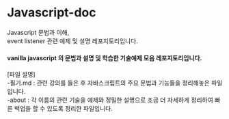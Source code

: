 # Javascript-doc
Javascript 문법과 이해,<br>
event listener 관련 예제 및 설명 레포지토리입니다.

#### vanilla javascript 의 문법과 설명 및 학습한 기술예제 모음 레포지토리입니다.

[파일 설명]<br>
-필기.md : 관련 강의를 들은 후 자바스크립트의 주요 문법과 기능들을 정리해놓은 파일입니다.<br>
-about : 각 이름의 관련 기술을 예제와 정밀한 설명으로 조금 더 자세하게 정리하여 빠른 백업을 할 수 있도록 정리한 파일입니다.
